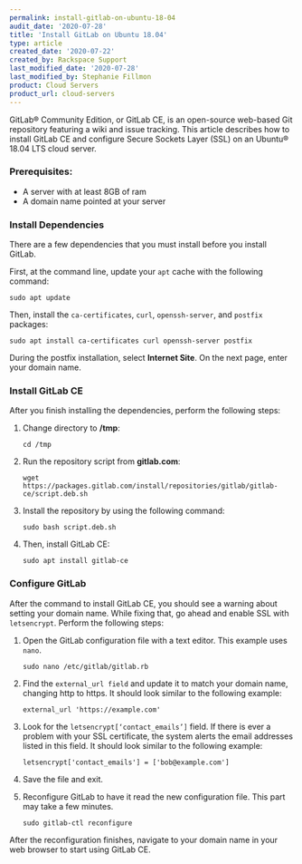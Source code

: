 ```yaml
---
permalink: install-gitlab-on-ubuntu-18-04
audit_date: '2020-07-28'
title: 'Install GitLab on Ubuntu 18.04'
type: article
created_date: '2020-07-22'
created_by: Rackspace Support
last_modified_date: '2020-07-28'
last_modified_by: Stephanie Fillmon
product: Cloud Servers
product_url: cloud-servers
---
```


GitLab&reg; Community Edition, or GitLab CE, is an open-source web-based Git repository featuring
a wiki and issue tracking. This article describes how to install GitLab CE and configure
Secure Sockets Layer (SSL) on an Ubuntu&reg; 18.04 LTS cloud server.

### Prerequisites:

- A server with at least 8GB of ram
- A domain name pointed at your server

### Install Dependencies

There are a few dependencies that you must install before you install GitLab.

First, at the command line, update your `apt` cache with the following command:

    sudo apt update

Then, install the `ca-certificates`, `curl`, `openssh-server`, and `postfix` packages:

    sudo apt install ca-certificates curl openssh-server postfix

During the postfix installation, select **Internet Site**. On the next page, enter your domain name.

### Install GitLab CE

After you finish installing the dependencies, perform the following steps:

1. Change directory to **/tmp**:

       cd /tmp

2. Run the repository script from **gitlab.com**:

       wget https://packages.gitlab.com/install/repositories/gitlab/gitlab-ce/script.deb.sh

3. Install the repository by using the following command:

       sudo bash script.deb.sh

4. Then, install GitLab CE:

       sudo apt install gitlab-ce


### Configure GitLab

After the command to install GitLab CE, you should see a warning about setting your domain name. While
fixing that, go ahead and enable SSL with `letsencrypt`. Perform the following steps:

1. Open the GitLab configuration file with a text editor. This example uses `nano`.

       sudo nano /etc/gitlab/gitlab.rb

2. Find the `external_url field` and update it to match your domain name, changing http to https.
   It should look similar to the following example:

       external_url 'https://example.com'

3. Look for the `letsencrypt[‘contact_emails’]` field. If there is ever a problem with your SSL
   certificate, the system alerts the email addresses listed in this field. It should look similar
   to the following example:

       letsencrypt['contact_emails'] = ['bob@example.com']

4. Save the file and exit.

5. Reconfigure GitLab to have it read the new configuration file. This part may take a few minutes.

       sudo gitlab-ctl reconfigure

After the reconfiguration finishes, navigate to your domain name in your web browser to start using GitLab CE.
